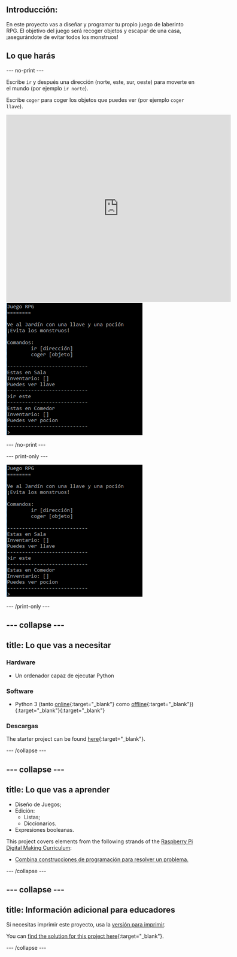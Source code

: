 ## Introducción:

En este proyecto vas a diseñar y programar tu propio juego de laberinto RPG. El objetivo del juego será recoger objetos y escapar de una casa, ¡asegurándote de evitar todos los monstruos!

## Lo que harás

\--- no-print \---

Escribe `ir` y después una dirección (norte, este, sur, oeste) para moverte en el mundo (por ejemplo `ir norte`).

Escribe `coger` para coger los objetos que puedes ver (por ejemplo `coger llave`).

<div class="trinket">
  <iframe src="https://trinket.io/embed/python/d06adeb527?outputOnly=true&start=result" width="600" height="500" frameborder="0" marginwidth="0" marginheight="0" allowfullscreen>
  </iframe>
  <img src="images/rpg-finished.png">
</div>

\--- /no-print \---

\--- print-only \---

![proyecto completo](images/rpg-finished.png)

\--- /print-only \---

## \--- collapse \---

## title: Lo que vas a necesitar

### Hardware

+ Un ordenador capaz de ejecutar Python

### Software

+ Python 3 (tanto [online](https://trinket.io/){:target="_blank"} como [offline](https://www.python.org/downloads/){:target="_blank"}){:target="_blank"}{:target="_blank"}

### Descargas

The starter project can be found [here](https://rpf.io/p/en/rpg-go){:target="_blank"}.

\--- /collapse \---

## \--- collapse \---

## title: Lo que vas a aprender

+ Diseño de Juegos;
+ Edición: 
    + Listas;
    + Diccionarios.
+ Expresiones booleanas.

This project covers elements from the following strands of the [Raspberry Pi Digital Making Curriculum](https://rpf.io/curriculum):

+ [Combina construcciones de programación para resolver un problema.](https://www.raspberrypi.org/curriculum/programming/builder)

\--- /collapse \---

## \--- collapse \---

## title: Información adicional para educadores

Si necesitas imprimir este proyecto, usa la [versión para imprimir](https://projects.raspberrypi.org/en/projects/rpg/print).

You can [find the solution for this project here](https://rpf.io/p/en/rpg-get){:target="_blank"}.

\--- /collapse \---